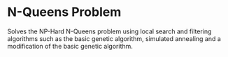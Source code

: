 # N-Queens Problem

Solves the NP-Hard N-Queens problem using local search and filtering algorithms such as the basic genetic algorithm, simulated annealing and a modification of the basic genetic algorithm. 
